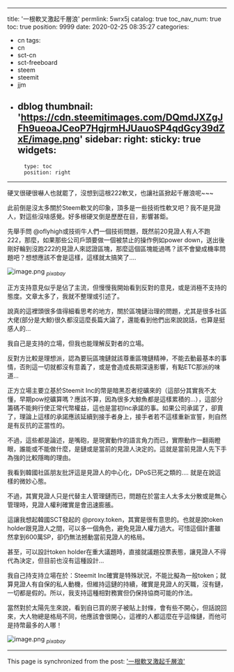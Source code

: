 
---
title: '一根軟叉激起千層浪'
permlink: 5wrx5j
catalog: true
toc_nav_num: true
toc: true
position: 9999
date: 2020-02-25 08:35:27
categories:
- cn
tags:
- cn
- sct-cn
- sct-freeboard
- steem
- steemit
- jjm
- dblog
thumbnail: 'https://cdn.steemitimages.com/DQmdJXZgJFh9ueoaJCeoP7HgjrmHJUauoSP4qdGcy39dZxE/image.png'
sidebar:
    right:
        sticky: true
widgets:
    -
        type: toc
        position: right
---


硬叉很硬很嚇人也就罷了，沒想到這根222軟叉，也讓社區掀起千層浪呢~~~ 

此前倒是沒太多關於Steem軟叉的印象，頂多是一些技術性軟叉吧？我不是見證人，對這些沒啥感覺。好多根硬叉倒是歷歷在目，影響甚鉅。

先舉手問 @oflyhigh或技術牛人們一個技術問題，既然前20見證人有人不跑222，那麼，如果那些公司戶頭要做一個被禁止的操作例如power down，送出後剛好輪到沒跑222的見證人來認證區塊，那麼這個區塊能過嗎？該不會變成機率問題吧？想想應該不會是這樣，這樣就太搞笑了.... 

![image.png](https://cdn.steemitimages.com/DQmdJXZgJFh9ueoaJCeoP7HgjrmHJUauoSP4qdGcy39dZxE/image.png)
<sub>*pixabay*</sub>

正方支持意見似乎是佔了主流，但慢慢我開始看到反對的意見，或是消極不支持的態度。文章太多了，我就不整理或引述了。

說真的這裡頭很多值得細看思考的地方，關於區塊鏈治理的問題，尤其是很多社區大佬(部分是大鯨)很久都沒這麼長篇大論了，還能看到他們出來說說話，也算是挺感人的... 

我自己是支持的立場，但我也能理解反對者的立場。

反對方比較是理想派，認為要玩區塊鏈就該尊重區塊鏈精神，不能去動最基本的事情，否則這一切就都沒有意義了，或是會造成長期深遠影響，有點ETC那派的味道... 

正方立場主要立基於Steemit Inc的幣是暗黑忍者挖礦來的（這部分其實我不太懂，早期pow挖礦算嗎？應該不算，因為很多大鯨魚都是這樣累積的...），這部分籌碼不能夠行使正常代幣權益，這也是當初Inc承諾的事。如果公司承諾了，卻賣了，理論上這樣的承諾應該延續到接手者身上，接手者若不這樣重新宣誓，則自然是有反抗的正當性的。

不過，這些都是論述，是嘴砲，是現實動作的語言角力而已，實際動作一翻兩瞪眼，誰能或不能做什麼，是鏈或是當前的見證人決定的。這就是當前見證人先下手為強的比較隱晦的理由。

我看到韓國社區朋友批評這是見證人的中心化，DPoS已死之類的.... 就是在說這樣的微妙心態。

不過，其實見證人只是代替主人管理鏈而已，問題在於當主人太多太分散或是無心管理時，見證人權利確實是會迅速膨脹。

這讓我想起韓國SCT發起的 @proxy.token，其實是很有意思的。也就是說token holder跟見證人之間，可以多一個角色，避免見證人權力過大。可惜這個計畫雖然拿到600萬SP，卻仍無法撼動當前見證人的格局。

甚至，可以設計token holder在重大議題時，直接就議題投票表態，讓見證人不得代為決定，但目前也沒有這種設計...

我自己持支持立場在於：Steemit Inc確實是特殊狀況，不能比擬為一般token；就算見證人有自保的私人動機，但維持這鏈的持續，確實是見證人的天職，沒有鏈，一切都是假的。所以，我支持這種相對務實但仍保持協商可能的作法。

當然對於太陽先生來說，看到自已買的房子被貼上封條，會有些不開心，但話說回來，大人物總是格局不同，他應該會很開心，這裡的人都這麼在乎這條鏈，而他可是持幣最多的人哪！


![image.png](https://cdn.steemitimages.com/DQmUvNJKVaD5zdQEubpnNoVJotR1MEKw8e8etUJxWmGoDjm/image.png)
<sub>*pixabay*</sub>

- - -

This page is synchronized from the post: ['一根軟叉激起千層浪'](https://steemit.com/@deanliu/5wrx5j)
